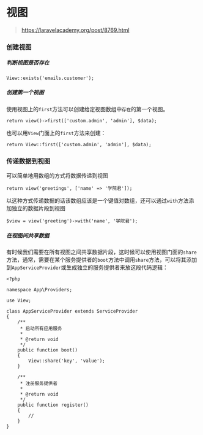 # 视图
> https://laravelacademy.org/post/8769.html

### 创建视图
##### 判断视图是否存在
	
	View::exists('emails.customer');

##### 创建第一个视图
使用视图上的`first`方法可以创建给定视图数组中`存在`的第一个视图。

	return view()->first(['custom.admin', 'admin'], $data);
	
也可以用`View`门面上的`first`方法来创建：

	return View::first(['custom.admin', 'admin'], $data);

### 传递数据到视图
可以简单地用数组的方式将数据传递到视图
	
	return view('greetings', ['name' => '学院君']);

以这种方式传递数据的话该数组应该是一个键值对数组，还可以通过`with`方法添加独立的数据片段到视图
	
	$view = view('greeting')->with('name', '学院君');

##### 在视图间共享数据
有时候我们需要在所有视图之间共享数据片段，这时候可以使用视图门面的`share`方法，通常，需要在某个服务提供者的`boot`方法中调用`share`方法，可以将其添加到`AppServiceProvider`或生成独立的服务提供者来放这段代码逻辑：

	<?php

	namespace App\Providers;
	
	use View;
	
	class AppServiceProvider extends ServiceProvider
	{
	    /**
	     * 启动所有应用服务
	     *
	     * @return void
	     */
	    public function boot()
	    {
	        View::share('key', 'value');
	    }
	
	    /**
	     * 注册服务提供者
	     *
	     * @return void
	     */
	    public function register()
	    {
	        //
	    }
	}
	